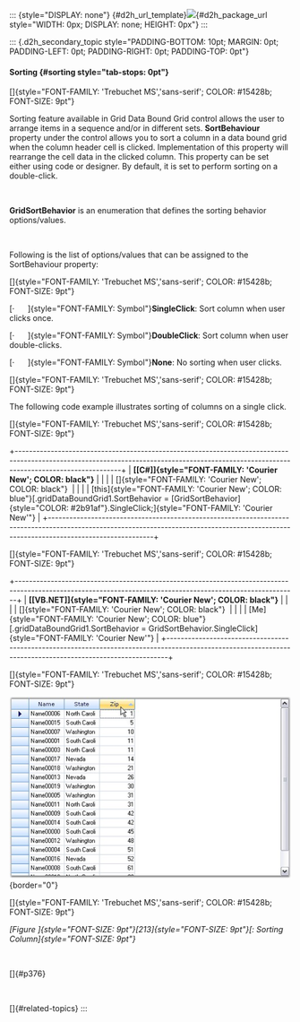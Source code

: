 ::: {style="DISPLAY: none"}
[](ms-xhelp:///?Id=d2h_url_template){#d2h_url_template}![](!package_url!){#d2h_package_url style="WIDTH: 0px; DISPLAY: none; HEIGHT: 0px"}
:::

::: {.d2h_secondary_topic style="PADDING-BOTTOM: 10pt; MARGIN: 0pt; PADDING-LEFT: 0pt; PADDING-RIGHT: 0pt; PADDING-TOP: 0pt"}
#### Sorting {#sorting style="tab-stops: 0pt"}

[]{style="FONT-FAMILY: 'Trebuchet MS','sans-serif'; COLOR: #15428b; FONT-SIZE: 9pt"} 

Sorting feature available in Grid Data Bound Grid control allows the user to arrange items in a sequence and/or in different sets. **SortBehaviour** property under the control allows you to sort a column in a data bound grid when the column header cell is clicked. Implementation of this property will rearrange the cell data in the clicked column. This property can be set either using code or designer. By default, it is set to perform sorting on a double-click.

 

**GridSortBehavior** is an enumeration that defines the sorting behavior options/values.

 

Following is the list of options/values that can be assigned to the SortBehaviour property:

[]{style="FONT-FAMILY: 'Trebuchet MS','sans-serif'; COLOR: #15428b; FONT-SIZE: 9pt"} 

[·      ]{style="FONT-FAMILY: Symbol"}**SingleClick**: Sort column when user clicks once.

[·      ]{style="FONT-FAMILY: Symbol"}**DoubleClick**: Sort column when user double-clicks.

[·      ]{style="FONT-FAMILY: Symbol"}**None**: No sorting when user clicks.

[]{style="FONT-FAMILY: 'Trebuchet MS','sans-serif'; COLOR: #15428b; FONT-SIZE: 9pt"} 

The following code example illustrates sorting of columns on a single click.

[]{style="FONT-FAMILY: 'Trebuchet MS','sans-serif'; COLOR: #15428b; FONT-SIZE: 9pt"} 

+-----------------------------------------------------------------------------------------------------------------------------------------------------------------------------------------+
| **[\[C#\]]{style="FONT-FAMILY: 'Courier New'; COLOR: black"}**                                                                                                                          |
|                                                                                                                                                                                         |
| []{style="FONT-FAMILY: 'Courier New'; COLOR: black"}                                                                                                                                    |
|                                                                                                                                                                                         |
| [this]{style="FONT-FAMILY: 'Courier New'; COLOR: blue"}[.gridDataBoundGrid1.SortBehavior = [GridSortBehavior]{style="COLOR: #2b91af"}.SingleClick;]{style="FONT-FAMILY: 'Courier New'"} |
+-----------------------------------------------------------------------------------------------------------------------------------------------------------------------------------------+

[]{style="FONT-FAMILY: 'Trebuchet MS','sans-serif'; COLOR: #15428b; FONT-SIZE: 9pt"} 

+------------------------------------------------------------------------------------------------------------------------------------------------------------+
| **[\[VB.NET\]]{style="FONT-FAMILY: 'Courier New'; COLOR: black"}**                                                                                         |
|                                                                                                                                                            |
| []{style="FONT-FAMILY: 'Courier New'; COLOR: black"}                                                                                                       |
|                                                                                                                                                            |
| [Me]{style="FONT-FAMILY: 'Courier New'; COLOR: blue"}[.gridDataBoundGrid1.SortBehavior = GridSortBehavior.SingleClick]{style="FONT-FAMILY: 'Courier New'"} |
+------------------------------------------------------------------------------------------------------------------------------------------------------------+

[]{style="FONT-FAMILY: 'Trebuchet MS','sans-serif'; COLOR: #15428b; FONT-SIZE: 9pt"} 

![](ImagesExt/image91_275.jpg){border="0"}

[]{style="FONT-FAMILY: 'Trebuchet MS','sans-serif'; COLOR: #15428b; FONT-SIZE: 9pt"} 

*[Figure ]{style="FONT-SIZE: 9pt"}[213]{style="FONT-SIZE: 9pt"}[: Sorting Column]{style="FONT-SIZE: 9pt"}*

 

[]{#p376} 

 

[]{#related-topics}
:::
